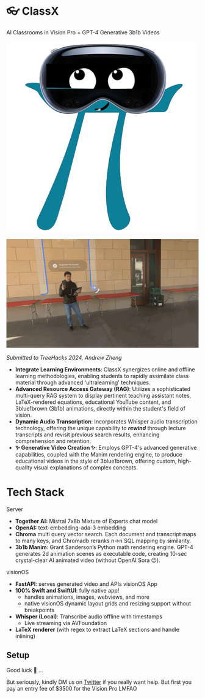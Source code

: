 # 👓 ClassX

AI Classrooms in Vision Pro + GPT-4 Generative 3b1b Videos

![ClassX Interface](./pi_transparent.png)

[![ClassX Transcript](./ClassXGif.gif)](https://www.youtube.com/watch?v=sDBUnMgTQcU)

_Submitted to TreeHacks 2024, Andrew Zheng_

- **Integrate Learning Environments**: ClassX synergizes online and offline learning methodologies, enabling students to rapidly assimilate class material through advanced 'ultralearning' techniques.
- **Advanced Resource Access Gateway (RAG)**: Utilizes a sophisticated multi-query RAG system to display pertinent teaching assistant notes, LaTeX-rendered equations, educational YouTube content, and 3blue1brown (3b1b) animations, directly within the student's field of vision.
- **Dynamic Audio Transcription**: Incorporates Whisper audio transcription technology, offering the unique capability to **_rewind_** through lecture transcripts and revisit previous search results, enhancing comprehension and retention.
- **✨ Generative Video Creation ✨**: Employs GPT-4's advanced generative capabilities, coupled with the Manim rendering engine, to produce educational videos in the style of 3blue1brown, offering custom, high-quality visual explanations of complex concepts.

# Tech Stack

Server

- **Together AI:** Mistral 7x8b Mixture of Experts chat model
- **OpenAI:** text-embedding-ada-3 embedding
- **Chroma** multi query vector search. Each document and transcript maps to many keys, and Chromadb reranks n->n SQL mapping by similarity.
- **3b1b Manim**: Grant Sanderson’s Python math rendering engine. GPT-4 generates 2d animation scenes as executable code, creating 10-sec crystal-clear AI animated video (without OpenAI Sora 😉).

visionOS

- **FastAPI**: serves generated video and APIs
  visionOS App
- **100% Swift and SwiftUI**: fully native app!
  - handles animations, images, webviews, and more
  - native visionOS dynamic layout grids and resizing support without breakpoints
- **Whisper (Local)**: Transcribe audio offline with timestamps
  - Live streaming via AVFoundation
- **LaTeX renderer** (with regex to extract LaTeX sections and handle inlining)

## Setup

Good luck 🫠 ...

But seriously, kindly DM us on [Twitter](https://x.com/photon_mz) if you really want help. But first you pay an entry fee of $3500 for the Vision Pro LMFAO

